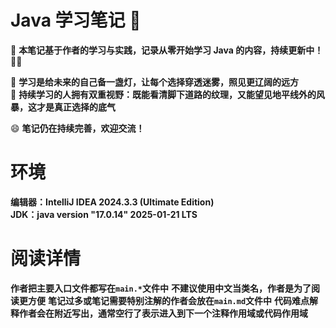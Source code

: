 # Java 学习笔记 🚀

📌 **本笔记基于作者的学习与实践，记录从零开始学习 Java 的内容，持续更新中！** 🚀🔥

📖 **学习是给未来的自己备一盏灯，让每个选择穿透迷雾，照见更辽阔的远方**  
🌟 **持续学习的人拥有双重视野：既能看清脚下道路的纹理，又能望见地平线外的风暴，这才是真正选择的底气**

😄 **笔记仍在持续完善，欢迎交流！**

# 环境

**编辑器：IntelliJ IDEA 2024.3.3 (Ultimate Edition)**   
**JDK：java version "17.0.14" 2025-01-21 LTS**

# 阅读详情

**作者把主要入口文件都写在`main.*`文件中**
**不建议使用中文当类名，作者是为了阅读更方便**
**笔记过多或笔记需要特别注解的作者会放在`main.md`文件中**
**代码难点解释作者会在附近写出，通常空行了表示进入到下一个注释作用域或代码作用域**
